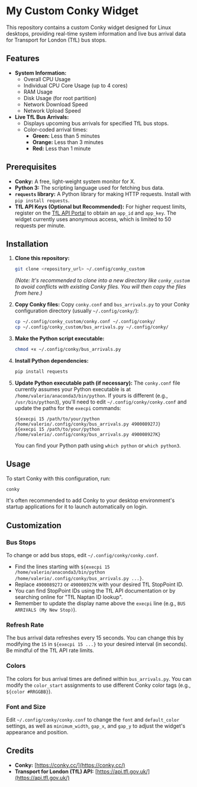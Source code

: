 # My Custom Conky Widget

This repository contains a custom Conky widget designed for Linux desktops, providing real-time system information and live bus arrival data for Transport for London (TfL) bus stops.

## Features

*   **System Information:**
    *   Overall CPU Usage
    *   Individual CPU Core Usage (up to 4 cores)
    *   RAM Usage
    *   Disk Usage (for root partition)
    *   Network Download Speed
    *   Network Upload Speed
*   **Live TfL Bus Arrivals:**
    *   Displays upcoming bus arrivals for specified TfL bus stops.
    *   Color-coded arrival times:
        *   **Green:** Less than 5 minutes
        *   **Orange:** Less than 3 minutes
        *   **Red:** Less than 1 minute

## Prerequisites

*   **Conky:** A free, light-weight system monitor for X.
*   **Python 3:** The scripting language used for fetching bus data.
*   **`requests` library:** A Python library for making HTTP requests. Install with `pip install requests`.
*   **TfL API Keys (Optional but Recommended):** For higher request limits, register on the [TfL API Portal](https://api-portal.tfl.gov.uk/) to obtain an `app_id` and `app_key`. The widget currently uses anonymous access, which is limited to 50 requests per minute.

## Installation

1.  **Clone this repository:**
    ```bash
    git clone <repository_url> ~/.config/conky_custom
    ```
    *(Note: It's recommended to clone into a new directory like `conky_custom` to avoid conflicts with existing Conky files. You will then copy the files from here.)*

2.  **Copy Conky files:**
    Copy `conky.conf` and `bus_arrivals.py` to your Conky configuration directory (usually `~/.config/conky/`):
    ```bash
    cp ~/.config/conky_custom/conky.conf ~/.config/conky/
    cp ~/.config/conky_custom/bus_arrivals.py ~/.config/conky/
    ```

3.  **Make the Python script executable:**
    ```bash
    chmod +x ~/.config/conky/bus_arrivals.py
    ```

4.  **Install Python dependencies:**
    ```bash
    pip install requests
    ```

5.  **Update Python executable path (if necessary):**
    The `conky.conf` file currently assumes your Python executable is at `/home/valerio/anaconda3/bin/python`. If yours is different (e.g., `/usr/bin/python3`), you'll need to edit `~/.config/conky/conky.conf` and update the paths for the `execpi` commands:
    ```
    ${execpi 15 /path/to/your/python /home/valerio/.config/conky/bus_arrivals.py 490008927J}
    ${execpi 15 /path/to/your/python /home/valerio/.config/conky/bus_arrivals.py 490008927K}
    ```
    You can find your Python path using `which python` or `which python3`.

## Usage

To start Conky with this configuration, run:
```bash
conky
```
It's often recommended to add Conky to your desktop environment's startup applications for it to launch automatically on login.

## Customization

### Bus Stops
To change or add bus stops, edit `~/.config/conky/conky.conf`.
*   Find the lines starting with `${execpi 15 /home/valerio/anaconda3/bin/python /home/valerio/.config/conky/bus_arrivals.py ...}`.
*   Replace `490008927J` or `490008927K` with your desired TfL StopPoint ID.
*   You can find StopPoint IDs using the TfL API documentation or by searching online for "TfL Naptan ID lookup".
*   Remember to update the display name above the `execpi` line (e.g., `BUS ARRIVALS (My New Stop)`).

### Refresh Rate
The bus arrival data refreshes every 15 seconds. You can change this by modifying the `15` in `${execpi 15 ...}` to your desired interval (in seconds). Be mindful of the TfL API rate limits.

### Colors
The colors for bus arrival times are defined within `bus_arrivals.py`. You can modify the `color_start` assignments to use different Conky color tags (e.g., `${color #RRGGBB}`).

### Font and Size
Edit `~/.config/conky/conky.conf` to change the `font` and `default_color` settings, as well as `minimum_width`, `gap_x`, and `gap_y` to adjust the widget's appearance and position.

## Credits

*   **Conky:** [https://conky.cc/](https://conky.cc/)
*   **Transport for London (TfL) API:** [https://api.tfl.gov.uk/](https://api.tfl.gov.uk/)

